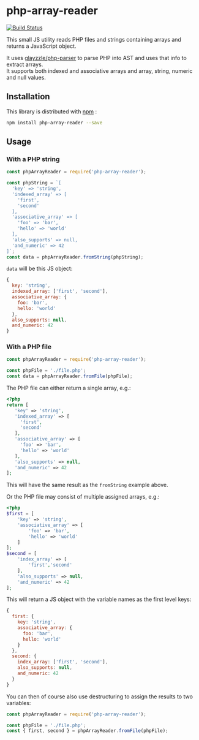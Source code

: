 # php-array-reader

[![Build Status](https://travis-ci.org/bartvanraaij/php-array-reader.svg?branch=master)](https://travis-ci.org/bartvanraaij/php-array-reader)

This small JS utility reads PHP files and strings containing arrays and returns a JavaScript object. 

It uses [glayzzle/php-parser](https://github.com/glayzzle/php-parser) to parse PHP into AST and uses that 
info to extract arrays.  
It supports both indexed and associative arrays and array, string, numeric and null values.

## Installation

This library is distributed with [npm](https://www.npmjs.com/package/php-array-reader) :

```sh
npm install php-array-reader --save
```

## Usage

### With a PHP string
```js
const phpArrayReader = require('php-array-reader');

const phpString = `[
  'key' => 'string',
  'indexed_array' => [
    'first',
    'second'
  ],
  'associative_array' => [
    'foo' => 'bar',
    'hello' => 'world'
  ],
  'also_supports' => null,
  'and_numeric' => 42
]`;
const data = phpArrayReader.fromString(phpString); 
```
`data` will be this JS object:
```js
{
  key: 'string',
  indexed_array: ['first', 'second'],
  associative_array: {
    foo: 'bar',
    hello: 'world'
  },
  also_supports: null,
  and_numeric: 42
}
```

### With a PHP file
```js
const phpArrayReader = require('php-array-reader');

const phpFile = './file.php';
const data = phpArrayReader.fromFile(phpFile);
```

The PHP file can either return a single array, e.g.:
```php
<?php
return [
   'key' => 'string',
   'indexed_array' => [
     'first',
     'second'
   ],
   'associative_array' => [
     'foo' => 'bar',
     'hello' => 'world'
   ],
   'also_supports' => null,
   'and_numeric' => 42
];
```

This will have the same result as the `fromString` example above.

Or the PHP file may consist of multiple assigned arrays, e.g.:
```php
<?php
$first = [
    'key' => 'string',
    'associative_array' => [
        'foo' => 'bar',
        'hello' => 'world'
    ]
];
$second = [
    'index_array' => [
        'first','second'
    ],
    'also_supports' => null,
    'and_numeric' => 42  
];
```

This will return a JS object with the variable names as the first level keys:
```js
{
  first: {
    key: 'string',
    associative_array: {
      foo: 'bar', 
      hello: 'world'
    }
  },
  second: {
    index_array: ['first', 'second'],
    also_supports: null,
    and_numeric: 42
  }
}
```
You can then of course also use destructuring to assign the results to two variables:
```js
const phpArrayReader = require('php-array-reader');

const phpFile = './file.php';
const { first, second } = phpArrayReader.fromFile(phpFile);
```


